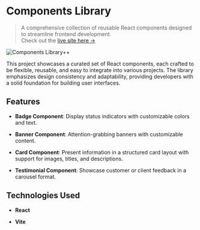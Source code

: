 # Components Library

> A comprehensive collection of reusable React components designed to streamline frontend development.  
> Check out the [live site here →](https://chris-components-library.netlify.app/)

![Components Library++](screenshot.jpg)

This project showcases a curated set of React components, each crafted to be flexible, reusable, and easy to integrate into various projects. The library emphasizes design consistency and adaptability, providing developers with a solid foundation for building user interfaces.

## Features

- **Badge Component**: Display status indicators with customizable colors and text.  

- **Banner Component**: Attention-grabbing banners with customizable content.

- **Card Component**: Present information in a structured card layout with support for images, titles, and descriptions.

- **Testimonial Component**: Showcase customer or client feedback in a carousel format.


## Technologies Used

- **React**

- **Vite**